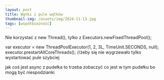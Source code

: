 ```yaml
---
layout: post
title: Wątki i pule wątków
thumbnail-img: /assets/img/2024-11-13.jpg
tags: [współbieżność]
---
```


Nie korzystać z new Thread(), tylko z Executors.newFixedThreadPool();

var executor = new ThreadPoolExecutor(1, 2, 3L, TimeUnit.SECONDS, null);
executor.prestartAllCoreThreads(); //żeby się nie wygrzewało tylko wystartować pule szybciej

jak coś jest async z pudełka to trzeba zobaczyć co jest w tym pudełku bo mogą być niespodzianki



